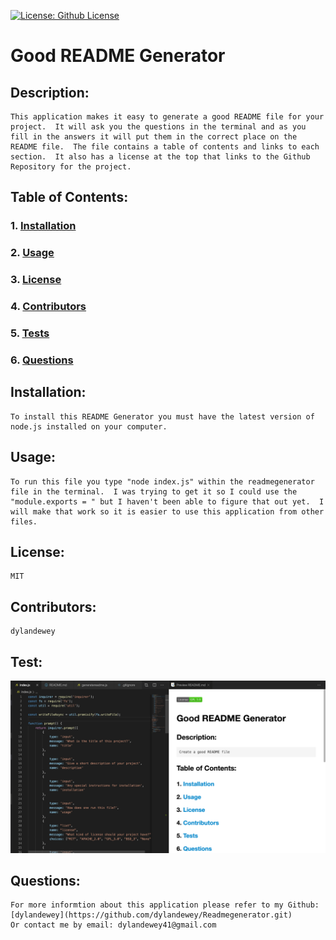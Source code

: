
[![License: Github License](https://img.shields.io/badge/License-MIT-brightgreen.svg)](https://github.com/dylandewey/Readmegenerator.git)

# Good README Generator
    
## Description:
    This application makes it easy to generate a good README file for your project.  It will ask you the questions in the terminal and as you fill in the answers it will put them in the correct place on the README file.  The file contains a table of contents and links to each section.  It also has a license at the top that links to the Github Repository for the project.  
    
## Table of Contents:
### 1. [Installation](#Installation)
### 2. [Usage](#Usage)
### 3. [License](#License)
### 4. [Contributors](#Contributors)
### 5. [Tests](#Tests)
### 6. [Questions](#Questions)
    
## Installation:
    To install this README Generator you must have the latest version of node.js installed on your computer.
    
## Usage:
    To run this file you type "node index.js" within the readmegenerator file in the terminal.  I was trying to get it so I could use the "module.exports = " but I haven't been able to figure that out yet.  I will make that work so it is easier to use this application from other files.  
    
## License:
    MIT
    
## Contributors:
    dylandewey
    
## Test:
![README Generator](/readmegenerator.png "README Generator")
    
## Questions:
    For more informtion about this application please refer to my Github: [dylandewey](https://github.com/dylandewey/Readmegenerator.git)
    Or contact me by email: dylandewey41@gmail.com
